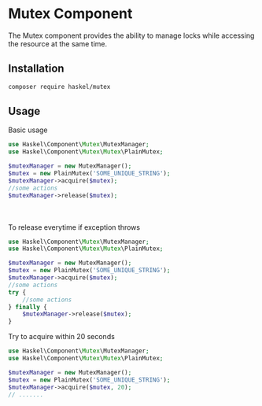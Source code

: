 Mutex Component
==================

The Mutex component provides the ability to manage locks while accessing the resource at the same time.

## Installation
```bash
composer require haskel/mutex
```

## Usage
Basic usage
```php
use Haskel\Component\Mutex\MutexManager;
use Haskel\Component\Mutex\Mutex\PlainMutex;

$mutexManager = new MutexManager();
$mutex = new PlainMutex('SOME_UNIQUE_STRING');
$mutexManager->acquire($mutex);
//some actions
$mutexManager->release($mutex);
```

<br><br>
To release everytime if exception throws
```php
use Haskel\Component\Mutex\MutexManager;
use Haskel\Component\Mutex\Mutex\PlainMutex;

$mutexManager = new MutexManager();
$mutex = new PlainMutex('SOME_UNIQUE_STRING');
$mutexManager->acquire($mutex);
//some actions
try {
    //some actions
} finally {
    $mutexManager->release($mutex);
}

```

Try to acquire within 20 seconds
```php
use Haskel\Component\Mutex\MutexManager;
use Haskel\Component\Mutex\Mutex\PlainMutex;

$mutexManager = new MutexManager();
$mutex = new PlainMutex('SOME_UNIQUE_STRING');
$mutexManager->acquire($mutex, 20);
// .......
```
